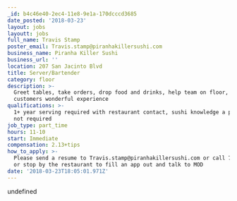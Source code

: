 ```yaml
---
_id: b4c46e40-2ec4-11e8-9e1a-170dcccd3685
date_posted: '2018-03-23'
layout: jobs
layoutt: jobs
full_name: Travis Stamp
poster_email: Travis.stamp@piranhakillersushi.com
business_name: Piranha Killer Sushi
business_url: ''
location: 207 San Jacinto Blvd
title: Server/Bartender
category: floor
description: >-
  Greet tables, take orders, drop food and drinks, help team on floor, give
  customers wonderful experience
qualifications: >-
  1+ year serving required with restaurant contact, sushi knowledge a plus but
  not required
job_type: part_time
hours: 11-10
start: Immediate
compensation: 2.13+tips
how_to_apply: >-
  Please send a resume to Travis.stamp@piranhakillersushi.com or call 7657305546
  or stop by the restaurant to fill an app out and talk to MOD
date: '2018-03-23T18:05:01.971Z'
---
```

undefined
